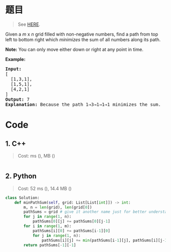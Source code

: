 # 题目

> See [HERE](https://leetcode.com/problems/minimum-path-sum/).

<div><p>Given a <em>m</em> x <em>n</em> grid filled with non-negative numbers, find a path from top left to bottom right which <em>minimizes</em> the sum of all numbers along its path.</p>

<p><strong>Note:</strong> You can only move either down or right at any point in time.</p>

<p><strong>Example:</strong></p>

<pre><strong>Input:</strong>
[
&nbsp; [1,3,1],
  [1,5,1],
  [4,2,1]
]
<strong>Output:</strong> 7
<strong>Explanation:</strong> Because the path 1→3→1→1→1 minimizes the sum.
</pre>
</div>

# Code

## 1. C++

> Cost: ms (), MB ()

```C++

```

## 2. Python

> Cost: 52 ms (), 14.4 MB ()

```python
class Solution:
    def minPathSum(self, grid: List[List[int]]) -> int:
        m, n = len(grid), len(grid[0])
        pathSums = grid # give it another name just for better understanding
        for j in range(1, n):
            pathSums[0][j] += pathSums[0][j-1]
        for i in range(1, m):
            pathSums[i][0] += pathSums[i-1][0]
            for j in range(1, n):
                pathSums[i][j] += min(pathSums[i-1][j], pathSums[i][j-1])
        return pathSums[-1][-1]
```
